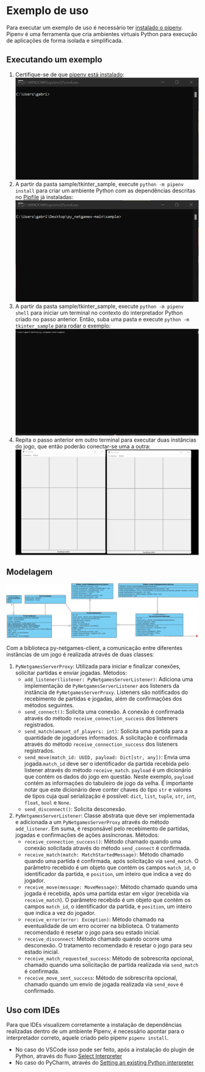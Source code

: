 # Exemplo de uso

Para executar um exemplo de uso é necessário ter [instalado o pipenv](https://pipenv.pypa.io/en/latest/install/#pragmatic-installation-of-pipenv). Pipenv é uma ferramenta que cria ambientes virtuais Python para execução de aplicações de forma isolada e simplificada.


## Executando um exemplo

1. Certifique-se de que [pipenv está instalado](https://pipenv.pypa.io/en/latest/install/#pragmatic-installation-of-pipenv):  
![screenshot](./img/pipenv%20installation.gif)
1. A partir da pasta sample/tkinter_sample, execute `python -m pipenv install` para criar um ambiente Python com as dependências descritas no [Pipfile](./Pipfile) já instaladas:  
![screenshot](./img/pipfile%20installation.gif)
1. A partir da pasta sample/tkinter_sample, execute `python -m pipenv shell` para iniciar um terminal no contexto do interpretador Python criado no passo anterior. Então, suba uma pasta e execute `python -m tkinter_sample` para rodar o exemplo:  
![screenshot](./img/run%20sample.gif)
1. Repita o passo anterior em outro terminal para executar duas instâncias do jogo, que então poderão conectar-se uma a outra:  
![screenshot](./img/match.gif)

## Modelagem 

![screenshot](./img/py_netgames_sample%20tkinter_sample.jpg)

Com a biblioteca py-netgames-client, a comunicação entre diferentes instâncias de um jogo é realizada através de duas classes:
1. `PyNetgamesServerProxy`: Utilizada para iniciar e finalizar conexões, solicitar partidas e enviar jogadas. Métodos:
    -  `add_listener(listener: PyNetgamesServerListener)`: Adiciona uma implementação de `PyNetgamesServerListener` aos listeners da instância de `PyNetgamesServerProxy`. Listeners são notificados do recebimento de partidas e jogadas, além de confirmações dos métodos seguintes.
    -  `send_connect()`: Solicita uma conexão. A conexão é confirmada através do método `receive_connection_success` dos listeners registrados.
    -  `send_match(amount_of_players: int)`: Solicita uma partida para a quantidade de jogadores informados. A solicitação é confirmada através do método `receive_connection_success` dos listeners registrados.
    -  `send_move(match_id: UUID, payload: Dict[str, any])`: Envia uma jogada.`match_id` deve ser o identificador da partida recebida pelo listener através do método `receive_match`. `payload` é um dicionário que contém os dados do jogo em questão. Neste exemplo, `payload` contém as informações do tabuleiro de jogo da velha. É importante notar que este dicionário deve conter chaves do tipo `str` e valores de tipos cuja qual serialização é possível: `dict`, `list`, `tuple`, `str`, `int`, `float`, `bool` e `None`.
    -  `send_disconnect()`: Solicita desconexão.
2. `PyNetgamesServerListener`: Classe abstrata que deve ser implementada e adicionada a um `PyNetgamesServerProxy` através do método `add_listener`. Em suma, é responsável pelo recebimento de partidas, jogadas e confirmações de ações assíncronas. Métodos:
    - `receive_connection_success()`: Método chamado quando uma conexão solicitada através do método `send_connect` é confirmada.
    - `receive_match(match: MatchStartedMessage)`: Método chamado quando uma partida é confirmada, após solicitação via `send_match`. O parâmetro recebido é um objeto que contém os campos `match_id`, o identificador da partida, e `position`, um inteiro que indica a vez do jogador.
    - `receive_move(message: MoveMessage)`: Método chamado quando uma jogada é recebida, após uma partida estar em vigor (recebida via `receive_match`). O parâmetro recebido é um objeto que contém os campos `match_id`, o identificador da partida, e `position`, um inteiro que indica a vez do jogador.
    - `receive_error(error: Exception)`: Método chamado na eventualidade de um erro ocorrer na biblioteca. O tratamento recomendado é resetar o jogo para seu estado inicial.
    - `receive_disconnect`: Método chamado quando ocorre uma desconexão. O tratamento recomendado é resetar o jogo para seu estado inicial.
    - `receive_match_requested_success`: Método de sobrescrita opcional, chamado quando uma solicitação de partida realizada via `send_match` é confirmada.
    - `receive_move_sent_success`: Método de sobrescrita opcional, chamado quando um envio de jogada realizada via `send_move` é confirmado.

## Uso com IDEs

Para que IDEs visualizem corretamente a instalação de dependências realizadas dentro de um ambiente Pipenv, é necessário apontar para o interpretador correto, aquele criado pelo pipenv `pipenv install`.

-  No caso do VSCode isso pode ser feito, após a instalação do plugin de Python, através do fluxo [Select Interpreter](https://code.visualstudio.com/docs/python/environments#_select-and-activate-an-environment)
- No caso do PyCharm, através do [Setting an existing Python interpreter](https://www.jetbrains.com/help/pycharm/configuring-python-interpreter.html#add-existing-interpreter)

